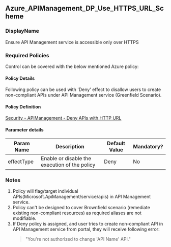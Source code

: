 ## Azure_APIManagement_DP_Use_HTTPS_URL_Scheme 

### DisplayName 
Ensure API Management service is accessible only over HTTPS

### Required Policies
Control can be covered with the below mentioned Azure policy:

#### Policy Details

Following policy can be used with 'Deny' effect to disallow users to create non-compliant APIs under API Management service (Greenfield Scenario).

#### Policy Definition
[Security - APIManagement - Deny APIs with HTTP URL](Security%20-%20APIManagement%20-%20Deny%20APIs%20with%20HTTP%20URL.json)

#### Parameter details

|Param Name|Description|Default Value|Mandatory?
|----|----|----|----|
| effectType | Enable or disable the execution of the policy | Deny |No |


### Notes
1. Policy will flag/target individual APIs(Microsoft.ApiManagement/service/apis) in API Management service.
2. Policy can't be designed to cover Brownfield scenario (remediate existing non-compliant resources) as required aliases are not modifiable.
3. If Deny policy is assigned, and user tries to create non-compliant API in API Management service from portal, they will receive following error:
    > "You're not authorized to change 'API Name' API."







